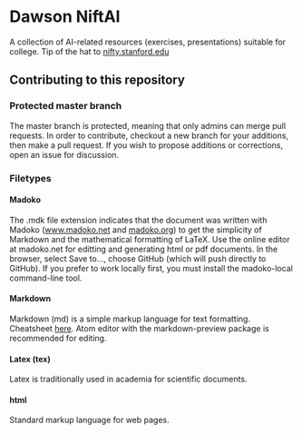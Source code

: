 # Dawson NiftAI
A collection of AI-related resources (exercises, presentations) suitable for college. Tip of the hat to [nifty.stanford.edu](https://nifty.stanford.edu)

## Contributing to this repository

### Protected master branch
The master branch is protected, meaning that only admins can merge pull requests. In order to contribute, checkout a new branch for your additions, then make a pull request. If you wish to propose additions or corrections, open an issue for discussion.

### Filetypes

#### Madoko
The .mdk file extension indicates that the document was written with Madoko (www.madoko.net and [madoko.org](https://madoko.org)) to get the simplicity of Markdown and the mathematical formatting of LaTeX.
Use the online editor at madoko.net for editting and generating html or pdf documents. In the browser, select Save to..., choose GitHub (which will push directly to GitHub). If you prefer to work locally first, you must install the madoko-local command-line tool.

#### Markdown
Markdown (md) is a simple markup language for text formatting. Cheatsheet [here](https://github.com/adam-p/markdown-here/wiki/Markdown-Cheatsheet). Atom editor with the markdown-preview package is recommended for editing.

#### Latex (tex)
Latex is traditionally used in academia for scientific documents.

#### html
Standard markup language for web pages.
